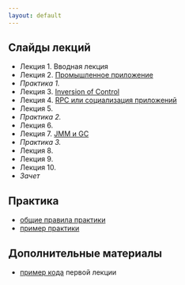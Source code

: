 ```yaml
---
layout: default
---
```


## Слайды лекций
* Лекция 1. Вводная лекция
* Лекция 2. [Промышленное приложение](lecture/lecture02.html)
* *Практика 1.*
* Лекция 3. [Inversion of Control](lecture/lecture03.html)
* Лекция 4. [RPC или социализация приложений](lecture/lecture04.html)
* Лекция 5. 
* *Практика 2.*
* Лекция 6. 
* Лекция 7. [JMM и GC](lecture/lecture07.html)
* *Практика 3.*
* Лекция 8. 
* Лекция 9. 
* Лекция 10. 
* *Зачет*

## Практика
- [общие правила практики](doc/practice.md)
- [пример практики](doc/practice_example.md)


## Дополнительные материалы
- [пример кода](additional/rtfdemo) первой лекции
